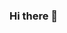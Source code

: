 ### Hi there 👋

<!--
**TiZing/TiZing** is a ✨ _special_ ✨ repository because its `README.md` (this file) appears on your GitHub profile.
我是一名新手，正在练习如何使用github
很高兴成为其中的一员

